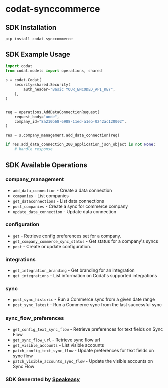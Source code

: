 # codat-synccommerce

<!-- Start SDK Installation -->
## SDK Installation

```bash
pip install codat-synccommerce
```
<!-- End SDK Installation -->

## SDK Example Usage
<!-- Start SDK Example Usage -->
```python
import codat
from codat.models import operations, shared

s = codat.Codat(
    security=shared.Security(
        auth_header="Basic YOUR_ENCODED_API_KEY",
    ),
)


req = operations.AddDataConnectionRequest(
    request_body="unde",
    company_id="8a210b68-6988-11ed-a1eb-0242ac120002",
)
    
res = s.company_management.add_data_connection(req)

if res.add_data_connection_200_application_json_object is not None:
    # handle response
```
<!-- End SDK Example Usage -->

<!-- Start SDK Available Operations -->
## SDK Available Operations


### company_management

* `add_data_connection` - Create a data connection
* `companies` - List companies
* `get_dataconnections` - List data connections
* `post_companies` - Create a sync for commerce company
* `update_data_connection` - Update data connection

### configuration

* `get` - Retrieve config preferences set for a company.
* `get_company_commerce_sync_status` - Get status for a company's syncs
* `post` - Create or update configuration.

### integrations

* `get_integration_branding` - Get branding for an integration
* `get_integrations` - List information on Codat's supported integrations

### sync

* `post_sync_historic` - Run a Commerce sync from a given date range
* `post_sync_latest` - Run a Commerce sync from the last successful sync

### sync_flow_preferences

* `get_config_text_sync_flow` - Retrieve preferences for text fields on Sync Flow
* `get_sync_flow_url` - Retrieve sync flow url
* `get_visible_accounts` - List visible accounts
* `patch_config_text_sync_flow` - Update preferences for text fields on sync flow
* `patch_visible_accounts_sync_flow` - Update the visible accounts on Sync Flow
<!-- End SDK Available Operations -->

### SDK Generated by [Speakeasy](https://docs.speakeasyapi.dev/docs/using-speakeasy/client-sdks)
